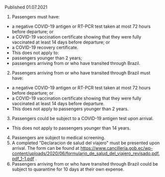 Published 01.07.2021
1. Passengers must have:
- a negative COVID-19 antigen or RT-PCR test taken at most 72 hours before departure; or
- a COVID-19 vaccination certificate showing that they were fully vaccinated at least 14 days before departure; or
- a COVID-19 recovery certificate.
- This does not apply to:
- passengers younger than 2 years;
- passengers arriving from or who have transited through Brazil.
2. Passengers arriving from or who have transited through Brazil must have:
- a negative COVID-19 antigen or RT-PCR test taken at most 72 hours before departure; or
- a COVID-19 vaccination certificate showing that they were fully vaccinated at least 14 days before departure.
- This does not apply to passengers younger than 2 years.
3. Passengers could be subject to a COVID-19 antigen test upon arrival.
- This does not apply to passengers younger than 14 years.
4. Passengers are subject to medical screening.
5. A completed "Declaracion de salud del viajero" must be presented upon arrival. The form can be found at <a href="https://www.cancilleria.gob.ec/wp-content/uploads/2020/06/formulario_de_salud_del_viajero_revisado.pdf.pdf_1-1.pdf">https://www.cancilleria.gob.ec/wp-content/uploads/2020/06/formulario_de_salud_del_viajero_revisado.pdf.pdf_1-1.pdf</a> .
6. Passengers arriving from or who have transited through Brazil could be subject to quarantine for 10 days at their own expense.

